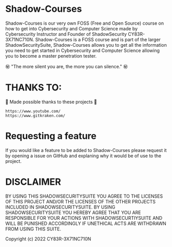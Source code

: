 # Shadow-Courses

Shadow-Courses is our very own FOSS (Free and Open Source) course on how to get into Cybersecurity and Computer Science made by Cybersecurity Instructor and Founder of ShadowSecurity CY83R-3X71NC710N. Shadow-Courses is a FOSS course and is part of the larger ShadowSecuritySuite, Shadow-Courses allows you to get all the information you need to get started in Cybersecurity and Computer Science allowing you to become a master penetration tester.

㊙️ "The more silent you are, the more you can silence." ㊙️

# THANKS TO:

💖 Made possible thanks to these projects 💖

```
https://www.youtube.com/
https://www.gitkraken.com/
```
# Requesting a feature

If you would like a feature to be added to Shadow-Courses please request it by opening a issue on GitHub and explaning why it would be of use to the project.

# DISCLAIMER

BY USING THIS SHADOWSECURITYSUITE YOU AGREE TO THE LICENSES OF THIS PROJECT AND/OR THE LICENSES OF THE OTHER PROJECTS INCLUDED IN SHADOWSECURITYSUITE. BY USING SHADOWSECURITYSUITE YOU HEREBY AGREE THAT YOU ARE RESPONSIBLE FOR YOUR ACTIONS WITH SHADOWSECURTIYSUITE AND WILL BE PUNISHED ACCORDINGLY IF UNETHICAL ACTS ARE WITHDRAWN FROM USING THIS SUITE. 

Copyright (c) 2022 CY83R-3X71NC710N
